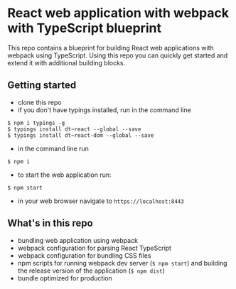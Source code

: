 # React web application with webpack with TypeScript blueprint

This repo contains a blueprint for building React web applications with webpack using TypeScript. Using this repo you can quickly get started and extend it with additional building blocks.

## Getting started

- clone this repo
- if you don't have typings installed, run in the command line
```
$ npm i typings -g
$ typings install dt~react --global --save
$ typings install dt~react-dom --global --save
```
- in the command line run
```
$ npm i
```
- to start the web application run:
```
$ npm start
```
- in your web browser navigate to `https://localhost:8443`

## What's in this repo

- bundling web application using webpack
- webpack configuration for parsing React TypeScript
- webpack configuration for bundling CSS files
- npm scripts for running webpack dev server (`$ npm start`) and building the release version of the application (`$ npm dist`)
- bundle optimized for production
